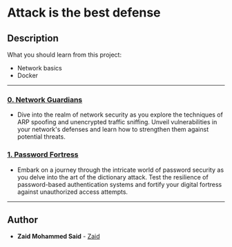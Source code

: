 # Attack is the best defense

## Description
What you should learn from this project:
- Network basics
- Docker

---
### [0. Network Guardians](./0-network-guardians)
* Dive into the realm of network security as you explore the techniques of ARP spoofing and unencrypted traffic sniffing. Unveil vulnerabilities in your network's defenses and learn how to strengthen them against potential threats.

### [1. Password Fortress](./1-password-fortress)
* Embark on a journey through the intricate world of password security as you delve into the art of the dictionary attack. Test the resilience of password-based authentication systems and fortify your digital fortress against unauthorized access attempts.
---

## Author
* **Zaid Mohammed Said** - [Zaid](https://github.com/zaidsaid-007)
